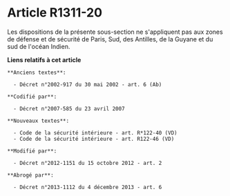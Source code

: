 # Article R1311-20

Les dispositions de la présente sous-section ne s'appliquent pas aux zones de défense et de sécurité de Paris, Sud, des
Antilles, de la Guyane et du sud de l'océan Indien.

**Liens relatifs à cet article**

	**Anciens textes**:

	  - Décret n°2002-917 du 30 mai 2002 - art. 6 (Ab)

	**Codifié par**:

	  - Décret n°2007-585 du 23 avril 2007

	**Nouveaux textes**:

	  - Code de la sécurité intérieure - art. R*122-40 (VD)
	  - Code de la sécurité intérieure - art. R122-46 (VD)

	**Modifié par**:

	  - Décret n°2012-1151 du 15 octobre 2012 - art. 2

	**Abrogé par**:

	  - Décret n°2013-1112 du 4 décembre 2013 - art. 6
